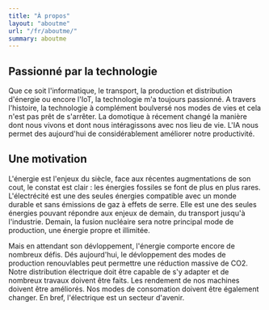 ```yaml
---
title: "À propos"
layout: "aboutme"
url: "/fr/aboutme/"
summary: aboutme
---
```

## Passionné par la technologie
Que ce soit l'informatique, le transport, la production et distribution d'énergie ou encore l'IoT, la technologie m'a toujours passionné. A travers l'histoire, la technologie à complément boulversé nos modes de vies et cela n'est pas prêt de s'arrêter. La domotique à récement changé la manière dont nous vivons et dont nous intéragissons avec nos lieu de vie. L'IA nous permet des aujourd'hui de considérablement améliorer notre productivité.


## Une motivation
L'énergie est l'enjeux du siècle, face aux récentes augmentations de son cout, le constat est clair : les énergies fossiles se font de plus en plus rares. L'électrécité est une des seules énergies compatible avec un monde durable et sans émissions de gaz à effets de serre. Elle est une des seules énergies pouvant répondre aux enjeux de demain, du transport jusqu'à l'industrie. Demain, la fusion nucléaire sera notre principal mode de production, une énergie propre et illimitée.

Mais en attendant son dévloppement, l'énergie comporte encore de nombreux défis. Dés aujourd'hui, le dévloppement des modes de production renouvlables peut permettre une réduction massive de CO2. Notre distribution électrique doit être capable de s'y adapter et de nombreux travaux doivent être faits. Les rendement de nos machines doivent être améliorés. Nos modes de consomation doivent être également changer. En bref, l'électrique est un secteur d'avenir.
